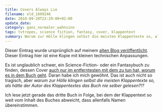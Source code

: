 ```yaml
---
title: Covers Always Lie
filename: old_1699246
date: 2010-09-20T22:29:00+02:00
update_date:
category: ganz_normaler_wahnsinn
tags: tvtropes, science fiction, fantasy, cover, klappentext
summary: Warum zur Hölle klingen selbst die meisten Klappentexte so, als hätte der Autor des Klappentextes das Buch nie selber gelesen?!?
---
```

Dieser Eintrag wurde ursprünglich auf meinem [alten Blog veröffentlicht](https://stu.blogger.de/stories/1699246/). Dieser Eintrag hier ist eine Kopie mit kleinen technischen Anpassungen.

Es ist unglaublich schwer, ein Science-Fiction- oder ein Fantasybuch zu finden, dessen Cover [auch nur im entferntesten mit dem zu tun hat, worum es in dem Buch geht](https://tvtropes.org/pmwiki/pmwiki.php/Main/CoversAlwaysLie). Daran habe ich mich gewöhnt. Das ist auch nicht so tragisch, aber *warum zur Hölle klingen selbst die meisten Klappentexte so, als hätte der Autor des Klappentextes das Buch nie selber gelesen?!?*

Ich lese jetzt gerade das dritte Buch in Folge, bei dem der Klappentext so weit vom Inhalt des Buches abweicht, dass allenfalls Namen übereinstimmen.
